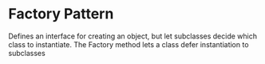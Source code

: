 # Factory Pattern
Defines an interface for creating an object, but let subclasses decide which class to instantiate. The Factory method lets a class defer instantiation to subclasses
